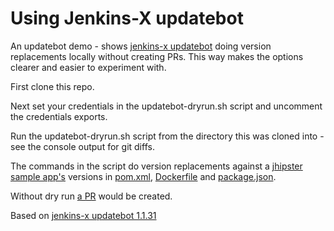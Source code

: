 
# Using Jenkins-X updatebot

An updatebot demo - shows [jenkins-x updatebot](https://github.com/jenkins-x/updatebot) doing version replacements locally without creating PRs. This way makes the options clearer and easier to experiment with.

First clone this repo.

Next set your credentials in the updatebot-dryrun.sh script and uncomment the credentials exports.

Run the updatebot-dryrun.sh script from the directory this was cloned into - see the console output for git diffs.

The commands in the script do version replacements against a [jhipster sample app's](https://github.com/ryandawsonuk/jhipster-sample-app) versions in [pom.xml](https://github.com/ryandawsonuk/jhipster-sample-app/blob/master/pom.xml), [Dockerfile](https://github.com/ryandawsonuk/jhipster-sample-app/blob/master/Dockerfile) and [package.json](https://github.com/ryandawsonuk/jhipster-sample-app/blob/master/package.json).

Without dry run [a PR](https://github.com/ryandawsonuk/jhipster-sample-app/pull/1/files) would be created.

Based on [jenkins-x updatebot 1.1.31](https://mvnrepository.com/artifact/io.jenkins.updatebot/updatebot/1.1.31)